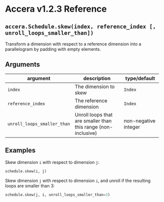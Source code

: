 [//]: # (Project: Accera)
[//]: # (Version: v1.2.3)

# Accera v1.2.3 Reference

## `accera.Schedule.skew(index, reference_index [, unroll_loops_smaller_than])`
Transform a dimension with respect to a reference dimension into a parallelogram by padding with empty elements.

## Arguments

argument | description | type/default
--- | --- | ---
`index` | The dimension to skew | `Index`
`reference_index` | The reference dimension | `Index`
`unroll_loops_smaller_than` | Unroll loops that are smaller than this range (non-inclusive) | non-negative integer

## Examples

Skew dimension `i` with respect to dimension `j`:

```python
schedule.skew(i, j)
```

Skew dimension `j` with respect to dimension `i`, and unroll if the resulting loops are smaller than 3:

```python
schedule.skew(j, i, unroll_loops_smaller_than=3)
```

<div style="page-break-after: always;"></div>
